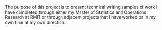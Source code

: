 The purpose of this project is to present technical writing samples of work I have completed through either my Master of Statistics and Operations Research at RMIT or through adjacent projects that I have worked on in my own time at my own direction.
